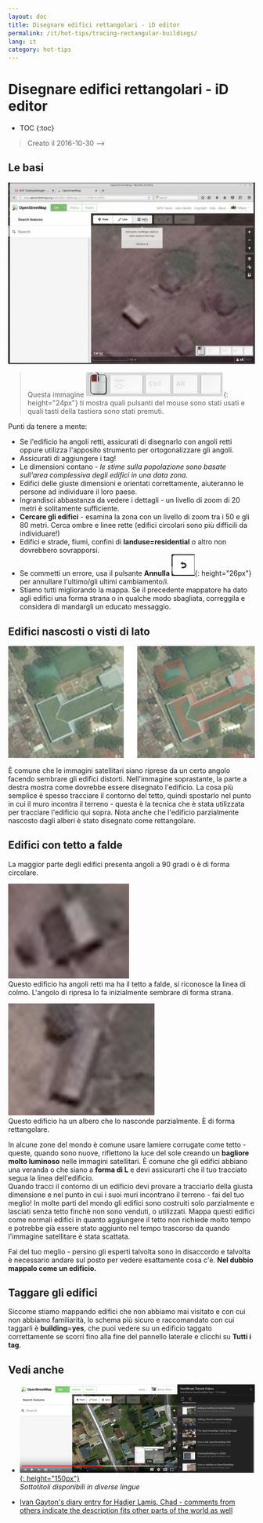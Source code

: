 ```yaml
---
layout: doc
title: Disegnare edifici rettangolari - iD editor
permalink: /it/hot-tips/tracing-rectangular-buildings/
lang: it
category: hot-tips
---
```


Disegnare edifici rettangolari - iD editor
============

- TOC
{:toc}

> Creato il 2016-10-30  -->  

Le basi
----------

![Rectangular building][]  

> Questa immagine ![keymon]{: height="24px"} ti mostra quali pulsanti del mouse sono stati usati e quali tasti della tastiera sono stati premuti.  

Punti da tenere a mente:  

- Se l'edificio ha angoli retti, assicurati di disegnarlo con angoli retti oppure utilizza l'apposito strumento per ortogonalizzare gli angoli.  
- Assicurati di aggiungere i tag!  
- Le dimensioni contano - *le stime sulla popolazione sono basate sull'area complessiva degli edifici in una data zona*.  
- Edifici delle giuste dimensioni e orientati correttamente, aiuteranno le persone ad individuare il loro paese.  
- Ingrandisci abbastanza da vedere i dettagli - un livello di zoom di 20 metri è solitamente sufficiente.  
- **Cercare gli edifici** - esamina la zona con un livello di zoom tra i 50 e gli 80 metri. Cerca ombre e linee rette (edifici circolari sono più difficili da individuare!)  
- Edifici e strade, fiumi, confini di **landuse=residential** o altro non dovrebbero sovrapporsi.  
- Se commetti un errore, usa il pulsante **Annulla** ![back arrow]{: height="26px"} per annullare l'ultimo/gli ultimi cambiamento/i.  
- Stiamo tutti migliorando la mappa. Se il precedente mappatore ha dato agli edifici una forma strana o in qualche modo sbagliata, correggila e considera di mandargli un educato messaggio.  

Edifici nascosti o visti di lato  
--------------------------------------

![building-obscured][]  

È comune che le immagini satellitari siano riprese da un certo angolo facendo sembrare gli edifici distorti. Nell'immagine soprastante, la parte a destra mostra come dovrebbe essere disegnato l'edificio. La cosa più semplice è spesso tracciare il contorno del tetto, quindi spostarlo nel punto in cui il muro incontra il terreno - questa è la tecnica che è stata utilizzata per tracciare l'edificio qui sopra. Nota anche che l'edificio parzialmente nascosto dagli alberi è stato disegnato come rettangolare. 

Edifici con tetto a falde
----------------------------
 
La maggior parte degli edifici presenta angoli a 90 gradi o è di forma circolare.  

![building-ridge][]  
Questo edificio ha angoli retti ma ha il tetto a falde, si riconosce la linea di colmo. L'angolo di ripresa lo fa inizialmente sembrare di forma strana.  

![building-tree-ridge][]  
Questo edificio ha un albero che lo nasconde parzialmente. È di forma rettangolare.  

In alcune zone del mondo è comune usare lamiere corrugate come tetto - queste, quando sono nuove, riflettono la luce del sole creando un **bagliore molto luminoso** nelle immagini satellitari. È comune che gli edifici abbiano una veranda o che siano a **forma di L** e devi assicurarti che il tuo tracciato segua la linea dell'edificio.  
Quando tracci il contorno di un edificio devi provare a tracciarlo della giusta dimensione e nel punto in cui i suoi muri incontrano il terreno - fai del tuo meglio! In molte parti del mondo gli edifici sono costruiti solo parzialmente e lasciati senza tetto finchè non sono venduti, o utilizzati. Mappa questi edifici come normali edifici in quanto aggiungere il tetto non richiede molto tempo e potrebbe già essere stato aggiunto nel tempo trascorso da quando l'immagine satellitare è stata scattata.  

Fai del tuo meglio - persino gli esperti talvolta sono in disaccordo e talvolta è necessario andare sul posto per vedere esattamente cosa c'è. **Nel dubbio mappalo come un edificio.**  

Taggare gli edifici
-------------

Siccome stiamo mappando edifici che non abbiamo mai visitato e con cui non abbiamo familiarità, lo schema più sicuro e raccomandato con cui taggarli è **building**=**yes**, che puoi vedere su un edificio taggato correttamente se scorri fino alla fine del pannello laterale e clicchi su **Tutti i tag**.

Vedi anche  
---------

- [![building-video]{: height="150px"}](https://www.youtube.com/watch?v=VPJz-AucqF4&index=7&list=PLb9506_-6FMHZ3nwn9heri3xjQKrSq1hN "Humanitarian OpenStreetMap Team Tutorial Videos - Adding a Building to OpenStreetMap")  
*Sottotitoli disponibili in diverse lingue*  

- [Ivan Gayton's diary entry for Hadjer Lamis, Chad - comments from others indicate the description fits other parts of the world as well](https://www.openstreetmap.org/user/IvanGayton/diary/38612)



[Rectangular building]: /images/hot-tips/rectangular_building.gif "Tracciare un edificio rettangolare, sistemare gli angoli, e aggiungere i tag."
[keymon]:/images/hot-tips/keymon.png
[building-ridge]: /images/hot-tips/building-ridge.png
[back arrow]: /images/beginner/back-arrow.png
[building-tree-ridge]: /images/hot-tips/building-tree-ridge.png
[building-obscured]: /images/hot-tips/buildings-obscured-traced-1.png "Prima & dopo - tracciare un edificio visto da un angolo"
[building-video]: /images/hot-tips/building-video.png "Video tutorial Humanitarian OpenStreetMap Team - Aggiungere un edificio a OpenStreetMap"
